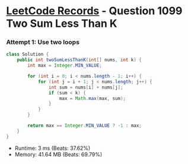 # [LeetCode Records](../../README.md) - Question 1099 Two Sum Less Than K

### Attempt 1: Use two loops
```java
class Solution {
    public int twoSumLessThanK(int[] nums, int k) {
        int max = Integer.MIN_VALUE;

        for (int i = 0; i < nums.length - 1; i++) {
            for (int j = i + 1; j < nums.length; j++) {
                int sum = nums[i] + nums[j];
                if (sum < k) {
                    max = Math.max(max, sum);
                }
            }
        }

        return max == Integer.MIN_VALUE ? -1 : max;
    }
}
```
- Runtime: 3 ms (Beats: 37.62%)
- Memory: 41.64 MB (Beats: 69.79%)

<br>
